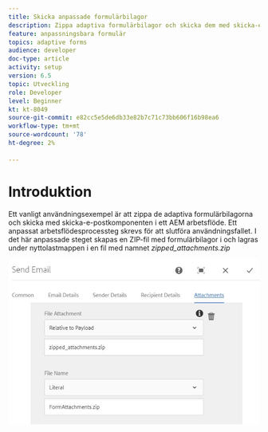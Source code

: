 ```yaml
---
title: Skicka anpassade formulärbilagor
description: Zippa adaptiva formulärbilagor och skicka dem med skicka-e-postkomponent
feature: anpassningsbara formulär
topics: adaptive forms
audience: developer
doc-type: article
activity: setup
version: 6.5
topic: Utveckling
role: Developer
level: Beginner
kt: kt-8049
source-git-commit: e82cc5e5de6db33e82b7c71c73bb606f16b98ea6
workflow-type: tm+mt
source-wordcount: '78'
ht-degree: 2%

---
```



# Introduktion



Ett vanligt användningsexempel är att zippa de adaptiva formulärbilagorna och skicka med skicka-e-postkomponenten i ett AEM arbetsflöde. Ett anpassat arbetsflödesprocessteg skrevs för att slutföra användningsfallet. I det här anpassade steget skapas en ZIP-fil med formulärbilagor i och lagras under nyttolastmappen i en fil med namnet *zipped_attachments.zip*

![send-form-attachments](assets/send-form-attachments.JPG)


